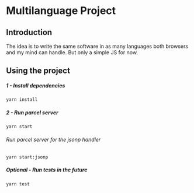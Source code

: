 # Multilanguage Project

## Introduction

The idea is to write the same software in as many languages both browsers and my mind can handle. But only a simple JS for now.

## Using the project

##### 1 - Install dependencies
``yarn install``

##### 2 - Run parcel server
``yarn start``

###### Run parcel server for the jsonp handler
``yarn start:jsonp``

##### Optional - Run tests *in the future*
``yarn test``


